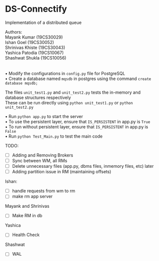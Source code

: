 # DS-Connectify

Implementation of a distributed queue

Authors:\
Mayank Kumar (19CS30029)\
Ishan Goel (19CS30052)\
Shrinivas Khiste (19CS30043)\
Yashica Patodia (19CS10067)\
Shashwat Shukla (19CS10056)\
\
\
• Modify the configurations in `config.py` file for PostgreSQL\
• Create a database named `mqsdb` in postgres using the command `create database mqsdb;`

The files `unit_test1.py` and `unit_test2.py` tests the in-memory and database structures respectively\
These can be run directly using `python unit_test1.py` or `python unit_test2.py`

• Run `python app.py` to start the server\
• To use the persistent layer, ensure that `IS_PERSISTENT` in app.py is `True`\
• To run without persistent layer, ensure that `IS_PERSISTENT` in app.py is `False`\
• Run `python Test_Main.py` to test the main code

TODO:
- [ ] Adding and Removing Brokers
- [ ] Sync between WM, all RMs
- [ ] Delete unnecessary files (app.py, dbms files, inmemory files, etc) later
- [ ] Adding partition issue in RM (maintaining offsets)

Ishan:
- [ ] handle requests from wm to rm
- [ ] make rm app server

Mayank and Shrinivas
- [ ] Make RM in db

Yashica
- [ ] Health Check

Shashwat
- [ ] WAL